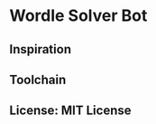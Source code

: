 Wordle Solver Bot
=================

Inspiration
-----------


Toolchain
---------



License: MIT License
--------------------

